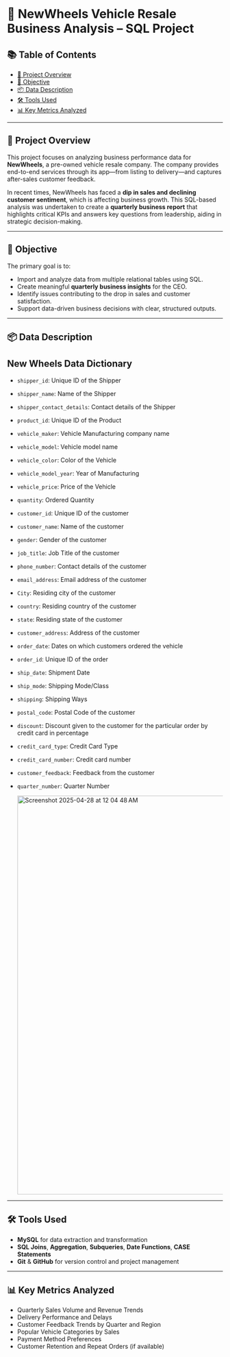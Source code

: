 
# 🚗 NewWheels Vehicle Resale Business Analysis – SQL Project

## 📚 Table of Contents

- [📘 Project Overview](#-project-overview)
- [🎯 Objective](#-objective)
- [📦 Data Description](#-data-description)
- [🛠️ Tools Used](#️-tools-used)
- [📊 Key Metrics Analyzed](#-key-metrics-analyzed)

---

## 📘 Project Overview

This project focuses on analyzing business performance data for **NewWheels**, a pre-owned vehicle resale company. The company provides end-to-end services through its app—from listing to delivery—and captures after-sales customer feedback.

In recent times, NewWheels has faced a **dip in sales and declining customer sentiment**, which is affecting business growth. This SQL-based analysis was undertaken to create a **quarterly business report** that highlights critical KPIs and answers key questions from leadership, aiding in strategic decision-making.

---

## 🎯 Objective

The primary goal is to:
- Import and analyze data from multiple relational tables using SQL.
- Create meaningful **quarterly business insights** for the CEO.
- Identify issues contributing to the drop in sales and customer satisfaction.
- Support data-driven business decisions with clear, structured outputs.

---

## 📦 Data Description

**New Wheels Data Dictionary**  
-----------------------------------

- `shipper_id`: Unique ID of the Shipper  
- `shipper_name`: Name of the Shipper  
- `shipper_contact_details`: Contact details of the Shipper  
- `product_id`: Unique ID of the Product  
- `vehicle_maker`: Vehicle Manufacturing company name  
- `vehicle_model`: Vehicle model name  
- `vehicle_color`: Color of the Vehicle  
- `vehicle_model_year`: Year of Manufacturing  
- `vehicle_price`: Price of the Vehicle  
- `quantity`: Ordered Quantity  
- `customer_id`: Unique ID of the customer  
- `customer_name`: Name of the customer  
- `gender`: Gender of the customer  
- `job_title`: Job Title of the customer  
- `phone_number`: Contact details of the customer  
- `email_address`: Email address of the customer  
- `City`: Residing city of the customer  
- `country`: Residing country of the customer  
- `state`: Residing state of the customer  
- `customer_address`: Address of the customer  
- `order_date`: Dates on which customers ordered the vehicle  
- `order_id`: Unique ID of the order  
- `ship_date`: Shipment Date  
- `ship_mode`: Shipping Mode/Class  
- `shipping`: Shipping Ways  
- `postal_code`: Postal Code of the customer  
- `discount`: Discount given to the customer for the particular order by credit card in percentage  
- `credit_card_type`: Credit Card Type  
- `credit_card_number`: Credit card number  
- `customer_feedback`: Feedback from the customer  
- `quarter_number`: Quarter Number

  <img width="931" alt="Screenshot 2025-04-28 at 12 04 48 AM" src="https://github.com/user-attachments/assets/2e84d3bb-0cf0-46bc-bb53-dd0ef4f912e7" />





---

## 🛠️ Tools Used

- **MySQL** for data extraction and transformation  
- **SQL Joins**, **Aggregation**, **Subqueries**, **Date Functions**, **CASE Statements**  
- **Git** & **GitHub** for version control and project management

---

## 📊 Key Metrics Analyzed

- Quarterly Sales Volume and Revenue Trends  
- Delivery Performance and Delays  
- Customer Feedback Trends by Quarter and Region  
- Popular Vehicle Categories by Sales  
- Payment Method Preferences  
- Customer Retention and Repeat Orders (if available)
